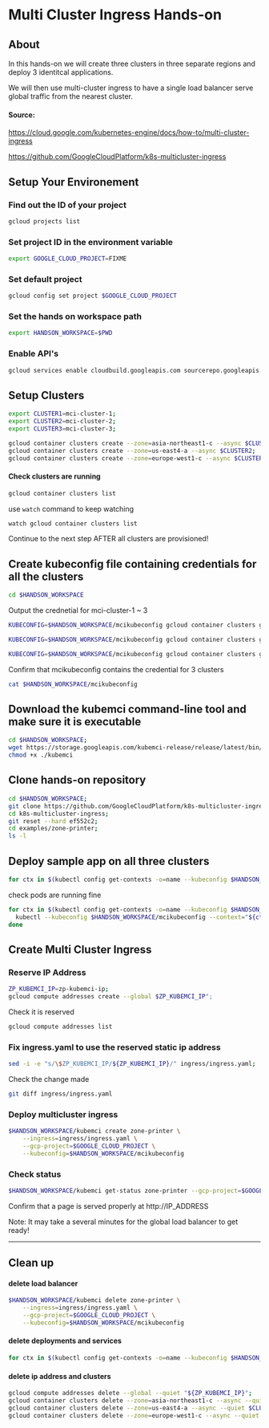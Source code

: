 # Multi Cluster Ingress Hands-on

## About
In this hands-on we will create three clusters in three separate regions and deploy 3 identitcal applications.

We will then use multi-cluster ingress to have a single load balancer serve global traffic from the nearest cluster.

#### Source:

https://cloud.google.com/kubernetes-engine/docs/how-to/multi-cluster-ingress

https://github.com/GoogleCloudPlatform/k8s-multicluster-ingress


## Setup Your Environement

### Find out the ID of your project
```bash
gcloud projects list
```

### Set project ID in the environment variable
```bash
export GOOGLE_CLOUD_PROJECT=FIXME
```

### Set default project
```bash
gcloud config set project $GOOGLE_CLOUD_PROJECT
```

### Set the hands on workspace path
```bash
export HANDSON_WORKSPACE=$PWD
```

### Enable API's
```bash
gcloud services enable cloudbuild.googleapis.com sourcerepo.googleapis.com containerregistry.googleapis.com container.googleapis.com cloudtrace.googleapis.com cloudprofiler.googleapis.com logging.googleapis.com compute.googleapis.com run.googleapis.com
```

## Setup Clusters

```bash
export CLUSTER1=mci-cluster-1;
export CLUSTER2=mci-cluster-2;
export CLUSTER3=mci-cluster-3;
```
```bash
gcloud container clusters create --zone=asia-northeast1-c --async $CLUSTER1;
gcloud container clusters create --zone=us-east4-a --async $CLUSTER2;
gcloud container clusters create --zone=europe-west1-c --async $CLUSTER3;
```

#### Check clusters are running
```bash
gcloud container clusters list
```

use `watch` command to keep watching
```bash
watch gcloud container clusters list
```

Continue to the next step AFTER all clusters are provisioned!

## Create kubeconfig file containing credentials for all the clusters
```bash
cd $HANDSON_WORKSPACE
```

Output the crednetial for mci-cluster-1 ~ 3
```bash
KUBECONFIG=$HANDSON_WORKSPACE/mcikubeconfig gcloud container clusters get-credentials --zone=asia-northeast1-c $CLUSTER1;

KUBECONFIG=$HANDSON_WORKSPACE/mcikubeconfig gcloud container clusters get-credentials --zone=us-east4-a $CLUSTER2;

KUBECONFIG=$HANDSON_WORKSPACE/mcikubeconfig gcloud container clusters get-credentials --zone=europe-west1-c $CLUSTER3;
```

Confirm that mcikubeconfig contains the credential for 3 clusters
```bash
cat $HANDSON_WORKSPACE/mcikubeconfig
```

## Download the kubemci command-line tool and make sure it is executable
```bash
cd $HANDSON_WORKSPACE;
wget https://storage.googleapis.com/kubemci-release/release/latest/bin/linux/amd64/kubemci
chmod +x ./kubemci
```

## Clone hands-on repository
```bash
cd $HANDSON_WORKSPACE;
git clone https://github.com/GoogleCloudPlatform/k8s-multicluster-ingress.git;
cd k8s-multicluster-ingress;
git reset --hard ef552c2;
cd examples/zone-printer;
ls -l
```

## Deploy sample app on all three clusters
```bash
for ctx in $(kubectl config get-contexts -o=name --kubeconfig $HANDSON_WORKSPACE/mcikubeconfig); do kubectl --kubeconfig $HANDSON_WORKSPACE/mcikubeconfig --context="${ctx}" create -f manifests/ ; done
```

check pods are running fine
```bash
for ctx in $(kubectl config get-contexts -o=name --kubeconfig $HANDSON_WORKSPACE/mcikubeconfig); do
  kubectl --kubeconfig $HANDSON_WORKSPACE/mcikubeconfig --context="${ctx}" get pods ;
done
```

## Create Multi Cluster Ingress
### Reserve IP Address
```bash
ZP_KUBEMCI_IP=zp-kubemci-ip;
gcloud compute addresses create --global $ZP_KUBEMCI_IP";
```

Check it is reserved
```bash
gcloud compute addresses list
```

### Fix ingress.yaml to use the reserved static ip address
```bash
sed -i -e "s/\$ZP_KUBEMCI_IP/${ZP_KUBEMCI_IP}/" ingress/ingress.yaml;
```

Check the change made
```bash
git diff ingress/ingress.yaml
```


### Deploy multicluster ingress
```bash
$HANDSON_WORKSPACE/kubemci create zone-printer \
    --ingress=ingress/ingress.yaml \
    --gcp-project=$GOOGLE_CLOUD_PROJECT \
    --kubeconfig=$HANDSON_WORKSPACE/mcikubeconfig
```

### Check status
```bash
$HANDSON_WORKSPACE/kubemci get-status zone-printer --gcp-project=$GOOGLE_CLOUD_PROJECT
```
Confirm that a page is served properly at http://IP_ADDRESS

Note: It may take a several minutes for the global load balancer to get ready!

---

## Clean up
#### delete load balancer
```bash
$HANDSON_WORKSPACE/kubemci delete zone-printer \
    --ingress=ingress/ingress.yaml \
    --gcp-project=$GOOGLE_CLOUD_PROJECT \
    --kubeconfig=$HANDSON_WORKSPACE/mcikubeconfig
```
#### delete deployments and services
```bash
for ctx in $(kubectl config get-contexts -o=name --kubeconfig $HANDSON_WORKSPACE/mcikubeconfig); do kubectl --kubeconfig $HANDSON_WORKSPACE/mcikubeconfig --context="${ctx}" delete -f manifests/ ; done
```


#### delete ip address and clusters
```bash
gcloud compute addresses delete --global --quiet "${ZP_KUBEMCI_IP}";
gcloud container clusters delete --zone=asia-northeast1-c --async --quiet $CLUSTER1;
gcloud container clusters delete --zone=us-east4-a --async --quiet $CLUSTER2;
gcloud container clusters delete --zone=europe-west1-c --async --quiet $CLUSTER3;
```
